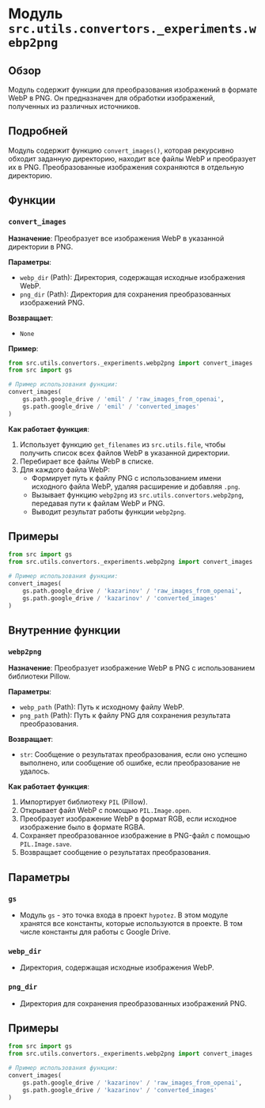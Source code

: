 # Модуль `src.utils.convertors._experiments.webp2png`

## Обзор

Модуль содержит функции для преобразования изображений в формате WebP в PNG. 
Он предназначен для обработки изображений, полученных из различных источников. 

## Подробней

Модуль содержит функцию `convert_images()`, которая рекурсивно обходит заданную директорию, 
находит все файлы WebP и преобразует их в PNG. Преобразованные изображения сохраняются в 
отдельную директорию.

## Функции

### `convert_images`

**Назначение**: Преобразует все изображения WebP в указанной директории в PNG.

**Параметры**:
- `webp_dir` (Path): Директория, содержащая исходные изображения WebP.
- `png_dir` (Path): Директория для сохранения преобразованных изображений PNG.

**Возвращает**:
- `None`

**Пример**:
```python
from src.utils.convertors._experiments.webp2png import convert_images
from src import gs

# Пример использования функции:
convert_images(
    gs.path.google_drive / 'emil' / 'raw_images_from_openai',
    gs.path.google_drive / 'emil' / 'converted_images'
)
```

**Как работает функция**:
1. Использует функцию `get_filenames` из `src.utils.file`, чтобы получить список всех файлов WebP в указанной директории.
2. Перебирает все файлы WebP в списке.
3. Для каждого файла WebP:
   - Формирует путь к файлу PNG с использованием имени исходного файла WebP, удаляя расширение и добавляя `.png`.
   - Вызывает функцию `webp2png` из `src.utils.convertors.webp2png`, передавая пути к файлам WebP и PNG.
   - Выводит результат работы функции `webp2png`.


## Примеры

```python
from src import gs
from src.utils.convertors._experiments.webp2png import convert_images

# Пример использования функции:
convert_images(
    gs.path.google_drive / 'kazarinov' / 'raw_images_from_openai',
    gs.path.google_drive / 'kazarinov' / 'converted_images'
)
```

## Внутренние функции

### `webp2png`

**Назначение**: Преобразует изображение WebP в PNG с использованием библиотеки Pillow.

**Параметры**:
- `webp_path` (Path): Путь к исходному файлу WebP.
- `png_path` (Path): Путь к файлу PNG для сохранения результата преобразования.

**Возвращает**:
- `str`: Сообщение о результатах преобразования, если оно успешно выполнено, или сообщение об ошибке, если преобразование не удалось.

**Как работает функция**:
1. Импортирует библиотеку `PIL` (Pillow).
2. Открывает файл WebP с помощью `PIL.Image.open`.
3. Преобразует изображение WebP в формат RGB, если исходное изображение было в формате RGBA.
4. Сохраняет преобразованное изображение в PNG-файл с помощью `PIL.Image.save`.
5. Возвращает сообщение о результатах преобразования.


## Параметры

### `gs`

- Модуль `gs` - это точка входа в проект `hypotez`. В этом модуле хранятся все константы, которые используются в проекте. В том числе константы для работы с Google Drive.

### `webp_dir`

- Директория, содержащая исходные изображения WebP.

### `png_dir`

- Директория для сохранения преобразованных изображений PNG.

## Примеры

```python
from src import gs
from src.utils.convertors._experiments.webp2png import convert_images

# Пример использования функции:
convert_images(
    gs.path.google_drive / 'kazarinov' / 'raw_images_from_openai',
    gs.path.google_drive / 'kazarinov' / 'converted_images'
)
```